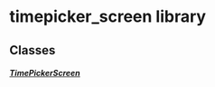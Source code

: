 


# timepicker_screen library











## Classes

##### [TimePickerScreen](../smeup_screens_test_timepicker_screen/TimePickerScreen-class.md)



 















